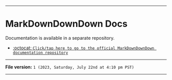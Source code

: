 
***

# MarkDownDownDown Docs

Documentation is available in a separate repository.

- [:octocat: `Click/tap here to go to the official MarkDownDownDown documentation repository`](https://github.com/seanpm2001/MarkDownDownDown_Docs/)

***

**File version:** `1 (2023, Saturday, July 22nd at 4:10 pm PST)`

***
